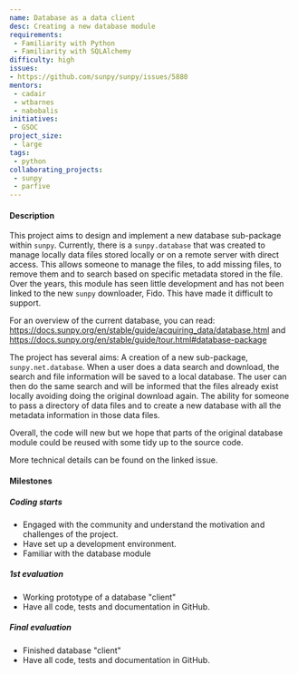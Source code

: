 ```yaml
---
name: Database as a data client
desc: Creating a new database module
requirements:
 - Familiarity with Python
 - Familiarity with SQLAlchemy
difficulty: high
issues:
- https://github.com/sunpy/sunpy/issues/5880
mentors:
 - cadair
 - wtbarnes
 - nabobalis
initiatives:
 - GSOC
project_size:
 - large
tags:
 - python
collaborating_projects:
 - sunpy
 - parfive
---
```


#### Description

This project aims to design and implement a new database sub-package within `sunpy`.
Currently, there is a `sunpy.database` that was created to manage locally data files stored locally or on a remote server with direct access. This allows someone to manage the files, to add missing files, to remove them and to search based on specific metadata stored in the file.
Over the years, this module has seen little development and has not been linked to the new `sunpy` downloader, Fido. This have made it difficult to support.

For an overview of the current database, you can read:
<https://docs.sunpy.org/en/stable/guide/acquiring_data/database.html> and <https://docs.sunpy.org/en/stable/guide/tour.html#database-package>

The project has several aims:
A creation of a new sub-package, `sunpy.net.database`.
When a user does a data search and download, the search and file information will be saved to a local database.
The user can then do the same search and will be informed that the files already exist locally avoiding doing the original download again.
The ability for someone to pass a directory of data files and to create a new database with all the metadata information in those data files.

Overall, the code will new but we hope that parts of the original database module could be reused with some tidy up to the source code.

More technical details can be found on the linked issue.
#### Milestones

##### Coding starts

* Engaged with the community and understand the motivation and challenges of the project.
* Have set up a development environment.
* Familiar with the database module

##### 1st evaluation

* Working prototype of a database "client"
* Have all code, tests and documentation in GitHub.

##### Final evaluation

* Finished database "client"
* Have all code, tests and documentation in GitHub.
